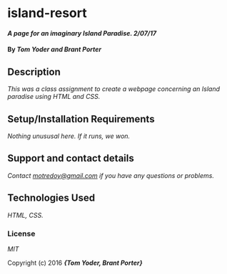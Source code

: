 # island-resort

#### _A page for an imaginary Island Paradise. 2/07/17_

#### By _**Tom Yoder and Brant Porter**_

## Description

_This was a class assignment to create a webpage concerning an Island paradise using HTML and CSS._

## Setup/Installation Requirements


_Nothing unususal here. If it runs, we won._


## Support and contact details

_Contact motredoy@gmail.com if you have any questions or problems._

## Technologies Used

_HTML, CSS._

### License

*MIT*

Copyright (c) 2016 **_{Tom Yoder, Brant Porter}_**
